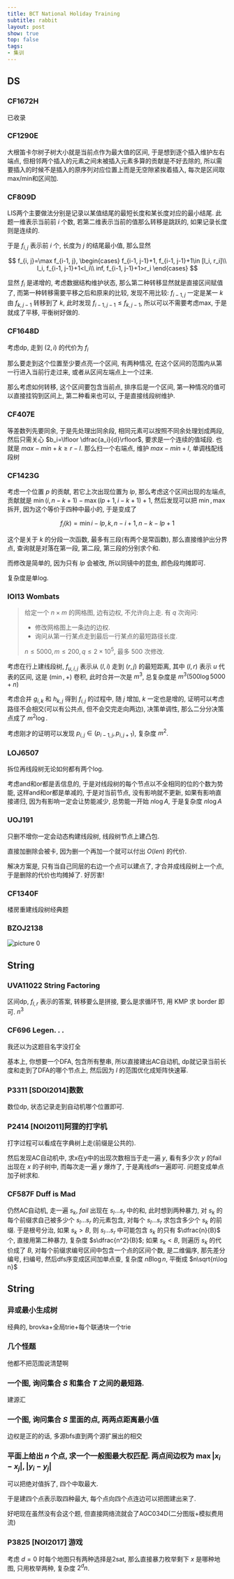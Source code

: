 ```yaml
---
title: BCT National Holiday Training
subtitle: rabbit
layout: post
show: true
top: false
tags: 
- 集训
---
```


## DS

### CF1672H

已收录

### CF1290E

大根笛卡尔树子树大小就是当前点作为最大值的区间, 于是想到逐个插入维护左右端点, 但相邻两个插入的元素之间未被插入元素多算的贡献是不好去除的, 所以需要插入的时候不是插入的原序列对应位置上而是无空隙紧挨着插入, 每次是区间取max/min和区间加.

### CF809D

LIS两个主要做法分别是记录以某值结尾的最短长度和某长度对应的最小结尾. 此题一维表示当前前 $i$ 个数, 若第二维表示当前的值那么转移是跳跃的, 如果记录长度则是连续的.

于是 $f_{i, j}$ 表示前 $i$ 个, 长度为 $j$ 的结尾最小值, 那么显然

$$
f_{i, j}=\max f_{i-1, j},
\begin{cases}
    f_{i-1, j-1}+1, f_{i-1, j-1}+1\in [l_i, r_i]\\
    l_i, f_{i-1, j-1}+1<l_i\\
    inf, f_{i-1, j-1}+1>r_i
\end{cases}
$$

显然 $f_i$ 是递增的, 考虑数据结构维护状态, 那么第二种转移显然就是直接区间赋值了, 而第一种转移需要平移之后和原来的比较, 发现不用比较: $f_{i-1, j}$ 一定是某一 $k$ 由 $f_{k, j-1}$ 转移到了 $k$, 此时发现 $f_{i-1, j-1}\le f_{k, j-1}$, 所以可以不需要考虑max, 于是就成了平移, 平衡树好做的.

### CF1648D

考虑dp, 走到 $(2, i)$ 的代价为 $f_i$

那么要走到这个位置至少要点亮一个区间, 有两种情况, 在这个区间的范围内从第一行进入当前行走过来, 或者从区间左端点上一个过来.

那么考虑如何转移, 这个区间要包含当前点, 排序后是一个区间, 第一种情况的值可以直接挂钩到区间上, 第二种看来也可以, 于是直接线段树维护.

### CF407E

等差数列先要同余, 于是先处理出同余段, 相同元素可以按照不同余处理划成两段, 然后只需关心 $b_i=\lfloor \dfrac{a_i}{d}\rfloor$, 要求是一个连续的值域段. 也就是 $max-min+k\ge r-l$. 那么扫一个右端点, 维护 $max-min+l$, 单调栈配线段树

### CF1423G

考虑一个位置 $p$ 的贡献, 若它上次出现位置为 $lp$, 那么考虑这个区间出现的左端点, 贡献就是 $\min(i, n-k+1)-\max(lp+1, i-k+1)+1$, 然后发现可以把 $\min, \max$ 拆开, 因为这个等价于四种中最小的, 于是变成了

$$
f_i(k)=\min{i-lp, k, n-i+1, n-k-lp+1}
$$

这个是关于 $k$ 的分段一次函数, 最多有三段(有两个是常函数), 那么直接维护出分界点, 查询就是对落在第一段, 第二段, 第三段的分别求个和.

而修改是简单的, 因为只有 $lp$ 会被改, 所以同镜中的昆虫, 颜色段均摊即可.

复杂度是单log.

### IOI13 Wombats

> 给定一个 $n\times m$ 的网格图, 边有边权, 不允许向上走. 有 $q$ 次询问:
> - 修改网格图上一条边的边权.
> - 询问从第一行某点走到最后一行某点的最短路径长度.
> 
> $n\le 5000, m\le 200, q\le 2\times 10^5$, 最多 $500$ 次修改.

考虑在行上建线段树, $f_{u, i, j}$ 表示从 $(l, i)$ 走到 $(r, j)$ 的最短距离, 其中 $(l, r)$ 表示 $u$ 代表的区间, 这是 $(\min, +)$ 卷积, 此时合并一次是 $m^3$, 总复杂度是 $m^3(500\log 5000+n)$

考虑合并 $g_{i, k}$ 和 $h_{k, j}$ 得到 $f_{i, j}$ 的过程中, 随 $j$ 增加, $k$ 一定也是增的, 证明可以考虑路径不会相交(可以有公共点, 但不会交完走向两边), 决策单调性, 那么二分分决策点成了 $m^2\log$.

考虑刚才的证明可以发现 $p_{i, j}\in (p_{i-1, j}, p_{i, j+1})$, 复杂度 $m^2$.

### LOJ6507

拆位再线段树无论如何都有两个log.

考虑and和or都是丢信息的, 于是对线段树的每个节点以不全相同的位的个数为势能, 这样and和or都是单减的, 于是对当前节点, 没有影响就不更新, 如果有影响直接递归, 因为有影响一定会让势能减少, 总势能一开始 $n\log A$, 于是复杂度 $n\log A$

### UOJ191

只删不增你一定会动态构建线段树, 线段树节点上建凸包.

直接加删除会被卡, 因为删一个再加一个就可以付出 $O(len)$ 的代价.

解决方案是, 只有当自己同层的右边一个点可以建点了, 才合并成线段树上一个点, 于是删除的代价也均摊掉了. 好厉害!

### CF1340F

楼房重建线段树经典题

### BZOJ2138

![picture 0](/img/2023-10-04-14-21-46-image.png)  


## String

### UVA11022 String Factoring

区间dp, $f_{l, r}$ 表示的答案, 转移要么是拼接, 要么是求循环节, 用 KMP 求 border 即可. $n^3$

### CF696 Legen. . .

我还以为这题目名字没打全

基本上, 你想要一个DFA, 包含所有整串, 所以直接建出AC自动机, dp就记录当前长度和走到了DFA的哪个节点上, 然后因为 $l$ 的范围优化成矩阵快速幂.

### P3311 [SDOI2014]数数

数位dp, 状态记录走到自动机哪个位置即可.

### P2414 [NOI2011]阿狸的打字机

打字过程可以看成在字典树上走(前缀是公共的).

然后发现AC自动机中, 求x在y中的出现次数相当于走一遍 $y$, 看有多少次 $y$ 的fail出现在 $x$ 的子树中, 而每次走一遍 $y$ 爆炸了, 于是离线dfs一遍即可. 问题变成单点加子树求和.

### CF587F Duff is Mad

仍然AC自动机, 走一遍 $s_k$, $fail$ 出现在 $s_l\ldots s_r$ 中的和, 此时想到两种暴力, 对 $s_k$ 的每个前缀求自己被多少个 $s_l\ldots s_r$ 的元素包含, 对每个 $s_l\ldots s_r$ 求包含多少个 $s_k$ 的前缀. 于是根号分治, 如果 $s_k>B$, 则 $s_l\ldots s_r$ 中可能包含 $s_k$ 的只有 $\dfrac{n}{B}$ 个, 直接用第二种暴力, 复杂度 $s\dfrac{n^2}{B}$; 如果 $s_k<B$, 则遍历 $s_k$ 的代价成了 $B$, 对每个前缀求编号区间中包含一个点的区间个数, 是二维偏序, 那先差分编号, 扫编号, 然后dfs序变成区间加单点查, 复杂度 $nB\log n$, 平衡成 $n\sqrt{n\log n}$

## String

### 异或最小生成树

经典的, brovka+全局trie+每个联通块一个trie


### 几个怪题

他都不把范围说清楚啊

### 一个图, 询问集合 $S$ 和集合 $T$ 之间的最短路.

建源汇

### 一个图, 询问集合 $S$ 里面的点, 两两点距离最小值

边权是正的的话, 多源bfs直到两个源扩展出的相交

### 平面上给出 $n$ 个点, 求一个一般图最大权匹配. 两点间边权为 $\max{\vert x_i-x_j\vert, \vert y_i-y_j\vert}$

可以把绝对值拆了, 四个中取最大.

于是建四个点表示取四种最大, 每个点向四个点连边可以把图建出来了.

好吧现在虽然没有会这个题, 但直接网络流就会了AGC034D(二分图版+模拟费用流)


### P3825 [NOI2017] 游戏

考虑 $d=0$ 时每个地图只有两种选择是2sat, 那么直接暴力枚举剩下 $x$ 是哪种地图, 只用枚举两种, 复杂度 $2^dn$.
